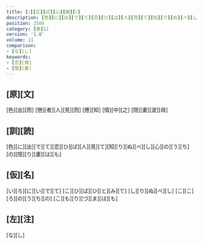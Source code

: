 ```yaml
---
title: [（][正][述][心][緒][）]
description: [色][に][出][で][て][恋][ひ][ば][人][見][て][知][り][ぬ][べ][し][心][の][う][ち][の][隠][り][妻][は][も]
position: 2566
category: [巻]11
version: '1.0'
volume: 11
comparison:
- [な][し]
keywords:
- [恋][情]
- [隠][妻]
---
```


## [原][文]

[色][出][而] [戀][者][人][見][而] [應][知] [情][中][之] [隠][妻][波][母]

## [訓][読]

[色][に][出][で][て][恋][ひ][ば][人][見][て][知][り][ぬ][べ][し][心][の][う][ち][の][隠][り][妻][は][も]

## [仮][名]

[い][ろ][に][い][で][て] [こ][ひ][ば][ひ][と][み][て] [し][り][ぬ][べ][し] [こ][こ][ろ][の][う][ち][の] [こ][も][り][づ][ま][は][も]

## [左][注]

[な][し]
